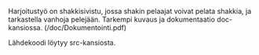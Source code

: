 Harjoitustyö on shakkisivistu, jossa shakin pelaajat voivat pelata shakkia, ja tarkastella vanhoja pelejään. Tarkempi kuvaus ja dokumentaatio doc-kansiossa. (/doc/Dokumentointi.pdf)

Lähdekoodi löytyy src-kansiosta.
